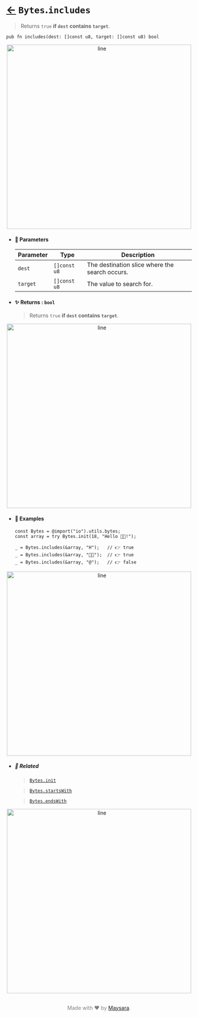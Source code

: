# [←](../bytes.md) `Bytes`.`includes`

> Returns `true` **if `dest` contains `target`**.

```zig
pub fn includes(dest: []const u8, target: []const u8) bool
```

<div align="center">
<img src="https://raw.githubusercontent.com/Super-ZIG/io/refs/heads/main/dist/img/md/line.png" alt="line" style="width:500px;"/>
</div>

- #### 🧩 Parameters

    | Parameter | Type         | Description                             |
    | --------- | ------------ | --------------------------------------- |
    | `dest`    | `[]const u8` | The destination slice where the search occurs. |
    | `target`  | `[]const u8` | The value to search for.      |

- #### ✨ Returns : `bool`

    > Returns `true` **if `dest` contains `target`**.

<div align="center">
<img src="https://raw.githubusercontent.com/Super-ZIG/io/refs/heads/main/dist/img/md/line.png" alt="line" style="width:500px;"/>
</div>

- #### 🧪 Examples

    ```zig
    const Bytes = @import("io").utils.bytes;
    const array = try Bytes.init(18, "Hello 👨‍🏭!");
    ```

    ```zig
    _ = Bytes.includes(&array, "H");   // 👉 true
    _ = Bytes.includes(&array, "👨‍🏭");  // 👉 true
    _ = Bytes.includes(&array, "@");   // 👉 false
    ```

<div align="center">
<img src="https://raw.githubusercontent.com/Super-ZIG/io/refs/heads/main/dist/img/md/line.png" alt="line" style="width:500px;"/>
</div>

- ##### 🔗 Related

  > [`Bytes.init`](./init.md)

  > [`Bytes.startsWith`](./startsWith.md)

  > [`Bytes.endsWith`](./endsWith.md)

<div align="center">
<img src="https://raw.githubusercontent.com/Super-ZIG/io/refs/heads/main/dist/img/md/line.png" alt="line" style="width:500px;"/>
</div>

<p align="center" style="color:grey;"><br />Made with ❤️ by <a href="http://github.com/maysara-elshewehy" target="blank">Maysara</a>.</p>